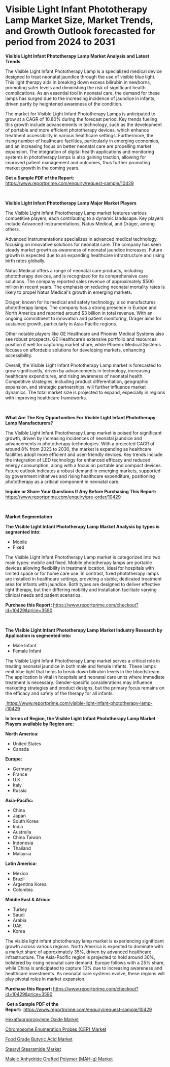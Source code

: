 <p><h1>Visible Light Infant Phototherapy Lamp Market Size, Market Trends, and Growth Outlook forecasted for period from 2024 to 2031</h1></p><p><strong>Visible Light Infant Phototherapy Lamp Market Analysis and Latest Trends</strong></p>
<p><p>The Visible Light Infant Phototherapy Lamp is a specialized medical device designed to treat neonatal jaundice through the use of visible blue light. This light therapy aids in breaking down excess bilirubin in newborns, promoting safer levels and diminishing the risk of significant health complications. As an essential tool in neonatal care, the demand for these lamps has surged due to the increasing incidence of jaundice in infants, driven partly by heightened awareness of the condition.</p><p>The market for Visible Light Infant Phototherapy Lamps is anticipated to grow at a CAGR of 10.80% during the forecast period. Key trends fueling this growth include advancements in technology, such as the development of portable and more efficient phototherapy devices, which enhance treatment accessibility in various healthcare settings. Furthermore, the rising number of healthcare facilities, particularly in emerging economies, and an increasing focus on better neonatal care are propelling market expansion. The integration of digital health applications and monitoring systems in phototherapy lamps is also gaining traction, allowing for improved patient management and outcomes, thus further promoting market growth in the coming years.</p></p>
<p><strong>Get a Sample PDF of the Report:&nbsp;</strong> <a href="https://www.reportprime.com/enquiry/request-sample/10429">https://www.reportprime.com/enquiry/request-sample/10429</a></p>
<p>&nbsp;</p>
<p><strong>Visible Light Infant Phototherapy Lamp Major Market Players</strong></p>
<p><p>The Visible Light Infant Phototherapy Lamp market features various competitive players, each contributing to a dynamic landscape. Key players include Advanced Instrumentations, Natus Medical, and Dräger, among others. </p><p>Advanced Instrumentations specializes in advanced medical technology, focusing on innovative solutions for neonatal care. The company has seen steady market growth as awareness of neonatal jaundice increases. Future growth is expected due to an expanding healthcare infrastructure and rising birth rates globally.</p><p>Natus Medical offers a range of neonatal care products, including phototherapy devices, and is recognized for its comprehensive care solutions. The company reported sales revenue of approximately $500 million in recent years. The emphasis on reducing neonatal mortality rates is likely to propel Natus Medical's growth in emerging markets.</p><p>Dräger, known for its medical and safety technology, also manufactures phototherapy lamps. The company has a strong presence in Europe and North America and reported around $3 billion in total revenue. With an ongoing commitment to innovation and patient monitoring, Dräger aims for sustained growth, particularly in Asia-Pacific regions.</p><p>Other notable players like GE Healthcare and Phoenix Medical Systems also see robust prospects. GE Healthcare’s extensive portfolio and resources position it well for capturing market share, while Phoenix Medical Systems focuses on affordable solutions for developing markets, enhancing accessibility.</p><p>Overall, the Visible Light Infant Phototherapy Lamp market is forecasted to grow significantly, driven by advancements in technology, increasing healthcare expenditures, and rising awareness of neonatal health. Competitive strategies, including product differentiation, geographic expansion, and strategic partnerships, will further influence market dynamics. The total market size is projected to expand, especially in regions with improving healthcare frameworks.</p></p>
<p>&nbsp;</p>
<p><strong>What Are The Key Opportunities For Visible Light Infant Phototherapy Lamp Manufacturers?</strong></p>
<p><p>The Visible Light Infant Phototherapy Lamp market is poised for significant growth, driven by increasing incidences of neonatal jaundice and advancements in phototherapy technologies. With a projected CAGR of around 8% from 2023 to 2030, the market is expanding as healthcare facilities adopt more efficient and user-friendly devices. Key trends include the integration of LED technology for enhanced efficacy and reduced energy consumption, along with a focus on portable and compact devices. Future outlook indicates a robust demand in emerging markets, supported by government initiatives and rising healthcare expenditure, positioning phototherapy as a critical component in neonatal care.</p></p>
<p><strong>Inquire or Share Your Questions If Any Before Purchasing This Report:</strong> <a href="https://www.reportprime.com/enquiry/pre-order/10429">https://www.reportprime.com/enquiry/pre-order/10429</a></p>
<p>&nbsp;</p>
<p><strong>Market Segmentation</strong></p>
<p><strong>The Visible Light Infant Phototherapy Lamp Market Analysis by types is segmented into:</strong></p>
<p><ul><li>Mobile</li><li>Fixed</li></ul></p>
<p><p>The Visible Light Infant Phototherapy Lamp market is categorized into two main types: mobile and fixed. Mobile phototherapy lamps are portable devices allowing flexibility in treatment location, ideal for hospitals with limited space or for home care use. In contrast, fixed phototherapy lamps are installed in healthcare settings, providing a stable, dedicated treatment area for infants with jaundice. Both types are designed to deliver effective light therapy, but their differing mobility and installation facilitate varying clinical needs and patient scenarios.</p></p>
<p><strong>Purchase this Report:&nbsp;</strong><a href="https://www.reportprime.com/checkout?id=10429&price=3590">https://www.reportprime.com/checkout?id=10429&price=3590</a></p>
<p>&nbsp;</p>
<p><strong>The Visible Light Infant Phototherapy Lamp Market Industry Research by Application is segmented into:</strong></p>
<p><ul><li>Male Infant</li><li>Female Infant</li></ul></p>
<p><p>The Visible Light Infant Phototherapy Lamp market serves a critical role in treating neonatal jaundice in both male and female infants. These lamps emit blue light that helps to break down bilirubin levels in the bloodstream. The application is vital in hospitals and neonatal care units where immediate treatment is necessary. Gender-specific considerations may influence marketing strategies and product designs, but the primary focus remains on the efficacy and safety of the therapy for all infants.</p></p>
<p><a href="https://www.reportprime.com/visible-light-infant-phototherapy-lamp-r10429">&nbsp;https://www.reportprime.com/visible-light-infant-phototherapy-lamp-r10429</a></p>
<p><strong>In terms of Region, the Visible Light Infant Phototherapy Lamp Market Players available by Region are:</strong></p>
<p>
    <p> <strong> North America: </strong>
        <ul>
            <li>United States</li>
            <li>Canada</li>
        </ul>
        </p> 
    <p> <strong> Europe: </strong>
        <ul>
            <li>Germany</li>
            <li>France</li>
            <li>U.K.</li>
            <li>Italy</li>
            <li>Russia</li>
        </ul>
        </p> 
    <p> <strong> Asia-Pacific: </strong>
        <ul>
            <li>China</li>
            <li>Japan</li>
            <li>South Korea</li>
            <li>India</li>
            <li>Australia</li>
            <li>China Taiwan</li>
            <li>Indonesia</li>
            <li>Thailand</li>
            <li>Malaysia</li>
        </ul>
        </p> 
    <p> <strong> Latin America: </strong>
        <ul>
            <li>Mexico</li>
            <li>Brazil</li>
            <li>Argentina Korea</li>
            <li>Colombia</li>
        </ul>
        </p> 
    <p> <strong> Middle East & Africa: </strong>
        <ul>
            <li>Turkey</li>
            <li>Saudi</li>
            <li>Arabia</li>
            <li>UAE</li>
            <li>Korea</li>
        </ul>
    </p>
    </p>
<p><p>The visible light infant phototherapy lamp market is experiencing significant growth across various regions. North America is expected to dominate with a market share of approximately 35%, driven by advanced healthcare infrastructure. The Asia-Pacific region is projected to hold around 30%, bolstered by rising neonatal care demand. Europe follows with a 25% share, while China is anticipated to capture 10% due to increasing awareness and healthcare investments. As neonatal care systems evolve, these regions will play pivotal roles in market expansion.</p></p>
<p><strong>Purchase this Report: </strong><a href="https://www.reportprime.com/checkout?id=10429&price=3590">https://www.reportprime.com/checkout?id=10429&price=3590</a></p>
<p>&nbsp;<strong>Get a Sample PDF of the Report:&nbsp;&nbsp;</strong><a href="https://www.reportprime.com/enquiry/request-sample/10429">https://www.reportprime.com/enquiry/request-sample/10429</a></p>
<p><strong></strong></p>
<p><p><a href="https://www.linkedin.com/pulse/in-depth-analysis-global-hexafluoropropylene-oxide-market-scope-tefec?trackingId=xT%2Bk0O1BS9StnV2lvR6%2Fzg%3D%3D">Hexafluoropropylene Oxide Market</a></p><p><a href="https://medium.com/@fredyconn_73380/what-is-chromosome-enumeration-probes-cep-market-139a0b27e701">Chromosome Enumeration Probes (CEP) Market</a></p><p><a href="https://issuu.com/reportprime-2/docs/food-grade-butyric-acid-market-size_ca07b2ae66982a">Food Grade Butyric Acid Market</a></p><p><a href="https://www.linkedin.com/pulse/driving-market-forces-stearyl-stearamide-trends-future-forecasts-b2knc?trackingId=vlZiXT6YTAWou3B4RSal2w%3D%3D">Stearyl Stearamide Market</a></p><p><a href="https://issuu.com/reportprime-2/docs/maleic-anhydride-grafted-polymer-ma_ef0b2ddbcc379a">Maleic Anhydride Grafted Polymer (MAH-g) Market</a></p></p>